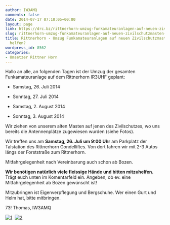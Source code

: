 ```yaml
---
author: IW3AMQ
comments: false
date: 2014-07-17 07:10:05+00:00
layout: page
link: https://drc.bz/rittnerhorn-umzug-funkamateuranlagen-auf-neuen-zivilschutzmasten-wer-moechte-helfen/
slug: rittnerhorn-umzug-funkamateuranlagen-auf-neuen-zivilschutzmasten-wer-moechte-helfen
title: Rittnerhorn - Umzug Funkamateuranlagen auf neuen Zivilschutzmasten - Wer möchte
  helfen?
wordpress_id: 8562
categories:
- Umsetzer Rittner Horn
---
```


Hallo an alle, an folgenden Tagen ist der Umzug der gesamten Funkamateuranlage auf dem Rittnerhorn IR3UHF geplant:



	
  * Samstag, 26. Juli 2014

	
  * Sonntag, 27. Juli 2014

	
  * Samstag, 2. August 2014

	
  * Sonntag, 3. August 2014


Wir ziehen von unserem alten Masten auf jenen des Zivilschutzes, wo uns bereits die Antennenplätze zugewiesen wurden (siehe Fotos).    

Wir treffen uns am **Samstag, 26. Juli um 9:00 Uhr** am Parkplatz der Talstation des Rittnerhorn Gondelliftes. Von dort fahren wir mit 2-3 Autos längs der Forststraße zum Rittnerhorn.     

Mitfahrgelegenheit nach Vereinbarung auch schon ab Bozen.   

**Wir benötigen natürlich viele fleissige Hände und bitten mitzuhelfen.** Trägt euch unten im Komentarfeld ein. Angeben, ob ev. eine Mitfahrgelegenheit ab Bozen gewünscht ist! 

Mitzubringen ist Eigenverpflegung und Bergschuhe. Wer einen Gurt und Helm hat, bitte mitbringen.

73! Thomas, IW3AMQ



[![1](https://drc.bz/wp-content/uploads/2014/07/1-225x300.jpg)](https://drc.bz/wp-content/uploads/2014/07/1.jpg)  [![2](https://drc.bz/wp-content/uploads/2014/07/2-200x300.jpg)](https://drc.bz/wp-content/uploads/2014/07/2.jpg)

 
